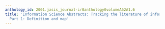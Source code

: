 ```yaml
---
anthology_id: 2001.jasis_journal-ir0anthology0volumeA52A1.6
title: 'Information Science Abstracts: Tracking the literature of information science.
  Part 1: Definition and map'
---
```

